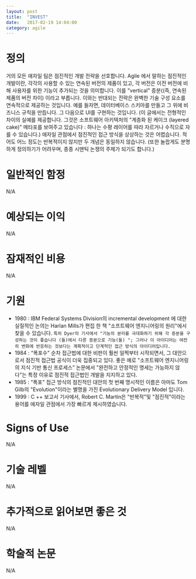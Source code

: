 ```yaml
---
layout: post
title:  "INVEST"
date:   2017-02-19 14:04:00
category: agile
---
```


# 정의
거의 모든 애자일 팀은 점진적인 개발 전략을 선호합니다. Agile 에서 말하는 점진적인 개발이란, 각각의 사용할 수 있는 연속된 버전의 제품이 있고, 각 버전은 이전 버전에 비해 사용자를 위한 기능이 추가되는 것을 의미합니다.
이를 "vertical" 증분((즉, 연속된 제품의 버전 차이) 이라고 부릅니다. 이와는 반대되는 전략은 완벽한 기술 구성 요소를 연속적으로 제공하는 것입니다. 예를 들자면, 데이터베이스 스키마를 만들고 그 위에 비즈니스 규칙을 만듭니다. 그 다음으로 UI를 구현하는 것입니다. (이 글에서는 전형적인 차이의 실예를 제공합니다. 그것은 소프트웨어 아키텍처의 "계층화 된 케이크 (layered cake)" 메타포를 보여주고 있습니다 : 하나는 수평 레이어를 따라 자르거나 수직으로 자를 수 있습니다.) 애자일 관점에서 점진적인 접근 방식을 상상하는 것은 어렵습니다.  적어도 어느 정도는 반복적이지 않지만 두 개념은 동일하지 않습니다. (또한 놀랍게도 분명하게 정의하기가 어려우며, 종종 시맨틱 논쟁의 주제가 되기도 합니다.)

# 일반적인 함정
N/A

# 예상되는 이익
N/A         

# 잠재적인 비용
N/A

# 기원
- 1980 : IBM Federal Systems Division의 incremental development 에 대한 실질적인 논의는 Harlan Mills가 편집 한 책 "소프트웨어 엔지니어링의 원리"에서 찾을 수 있습니다. `특히 Dyer의 기사에서 "기능의 분리를 극대화하기 위해 각 증분을 구성하는 것이 좋습니다 (들)에서 다른 증분으로 기능(들) "; 그러나 이 아이디어는 여전히 변화에 반응하는 것보다는 계획적이고 단계적인 접근 방식의 아이디어입니다.`
- 1984 : “폭포수" 순차 접근법에 대한 비판이 훨씬 일찍부터 시작되면서, 그 대안으로서 점진적 접근법 공식이 더욱 집중되고 있다. 좋은 예로 "소프트웨어 엔지니어링의 지식 기반 통신 프로세스” 논문에서 "완전하고 안정적인 명세는 가능하지 않다"는 특정 이유로 점진적 접근법인 개발을 지지하고 있다.
- 1985 : “폭포" 접근 방식의 점진적인 대안의 첫 번째 명시적인 이름은 아마도 Tom Gilb의 "Evolution"이라는 별명을 가진 Evolutionary Delivery Model 입니다.
- 1999 : C ++ 보고서 기사에서, Robert C. Martin은 "반복적"및 "점진적"이라는 용어를 에자일 관점에서 가장 빠르게 제시하였습니다.

# Signs of Use
N/A

# 기술 레벨
N/A

# 추가적으로 읽어보면 좋은 것
N/A

# 학술적 논문
N/A